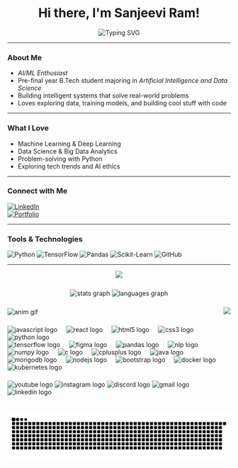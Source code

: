 <h1 align="center">Hi there, I'm <span id="name">Sanjeevi Ram</span>!</h1>

<p align="center">
  <img src="https://readme-typing-svg.demolab.com?font=Fira+Code&size=22&pause=1000&center=true&width=435&lines=B.Tech+in+AI+%26+Data+Science; Passionate+about+AI+%7C+ML+%7C+Data+Science;Future+AI+Engineer+in+the+making!" alt="Typing SVG" />
</p>

---

### About Me

- *AI/ML Enthusiast*  
- Pre-final year B.Tech student majoring in *Artificial Intelligence and Data Science*  
- Building intelligent systems that solve real-world problems  
- Loves exploring data, training models, and building cool stuff with code  

---

### What I Love

- Machine Learning & Deep Learning  
- Data Science & Big Data Analytics  
- Problem-solving with Python  
- Exploring tech trends and AI ethics  

---

### Connect with Me

[![LinkedIn](https://img.shields.io/badge/LinkedIn-blue?logo=linkedin)](https://www.linkedin.com/in/sanjeevi-ram-274947298/)  
[![Portfolio](https://img.shields.io/badge/Portfolio-Click_Here-informational)](https://yourportfolio.com)  

---

### Tools & Technologies

![Python](https://img.shields.io/badge/-Python-333333?style=flat&logo=python)
![TensorFlow](https://img.shields.io/badge/-TensorFlow-333333?style=flat&logo=tensorflow)
![Pandas](https://img.shields.io/badge/-Pandas-333333?style=flat&logo=pandas)
![Scikit-Learn](https://img.shields.io/badge/-Scikit--Learn-333333?style=flat&logo=scikit-learn)
![GitHub](https://img.shields.io/badge/-GitHub-333333?style=flat&logo=github)

---

<p align="center">
  <img src="https://github-readme-stats.vercel.app/api?username=sanjeeviram-07&show_icons=true&theme=radical" />
</p>

###

<div align="center">
  <img src="https://github-readme-stats.vercel.app/api?username=sanjeeviram-07&hide_title=false&hide_rank=false&show_icons=true&include_all_commits=true&count_private=true&disable_animations=false&theme=dracula&locale=en&hide_border=false" height="150" alt="stats graph"  />
  <img src="https://github-readme-stats.vercel.app/api/top-langs?username=sanjeeviram-07&locale=en&hide_title=false&layout=compact&card_width=320&langs_count=5&theme=dracula&hide_border=false" height="150" alt="languages graph"  />
</div>

###

<img align="right" height="150" src="https://i.imgflip.com/65efzo.gif"  />
<img align="center" src="https://media0.giphy.com/media/v1.Y2lkPTc5MGI3NjExeW8wbjRsbHh6aWFzbWxlZXd2bGpuNDNjNjl5dXBzZG9sazR0M2lsMyZlcD12MV9pbnRlcm5hbF9naWZfYnlfaWQmY3Q9Zw/xEWB505DvNmso/giphy.gif" height="180" width="300" alt="anim gif" />





###

<div align="left">
  <img src="https://cdn.jsdelivr.net/gh/devicons/devicon/icons/javascript/javascript-original.svg" height="30" alt="javascript logo"  />
  <img width="12" />
  <img src="https://cdn.jsdelivr.net/gh/devicons/devicon/icons/react/react-original.svg" height="30" alt="react logo"  />
  <img width="12" />
  <img src="https://cdn.jsdelivr.net/gh/devicons/devicon/icons/html5/html5-original.svg" height="30" alt="html5 logo"  />
  <img width="12" />
  <img src="https://cdn.jsdelivr.net/gh/devicons/devicon/icons/css3/css3-original.svg" height="30" alt="css3 logo"  />
  <img width="12" />
  <img src="https://cdn.jsdelivr.net/gh/devicons/devicon/icons/python/python-original.svg" height="30" alt="python logo"  />
  <img width="12" />
  <div align="left">
  <!-- TensorFlow -->
  <img src="https://cdn.jsdelivr.net/gh/devicons/devicon/icons/tensorflow/tensorflow-original.svg" height="30" alt="tensorflow logo" />
  <img width="12" />

  <!-- Figma -->
  <img src="https://cdn.jsdelivr.net/gh/devicons/devicon/icons/figma/figma-original.svg" height="30" alt="figma logo" />
  <img width="12" />

  <!-- Pandas -->
  <img src="https://cdn.jsdelivr.net/gh/devicons/devicon/icons/pandas/pandas-original.svg" height="30" alt="pandas logo" />
  <img width="12" />

  <!-- NLP (custom icon or placeholder) -->
  <img src="https://img.icons8.com/fluency/48/000000/ai.png" height="30" alt="nlp logo" />
  <img width="12" />

  <!-- NumPy -->
  <img src="https://cdn.jsdelivr.net/gh/devicons/devicon/icons/numpy/numpy-original.svg" height="30" alt="numpy logo" />
  <img width="12" />

  <!-- C -->
  <img src="https://cdn.jsdelivr.net/gh/devicons/devicon/icons/c/c-original.svg" height="30" alt="c logo" />
  <img width="12" />

  <!-- C++ -->
  <img src="https://cdn.jsdelivr.net/gh/devicons/devicon/icons/cplusplus/cplusplus-original.svg" height="30" alt="cplusplus logo" />
  <img width="12" />

  <!-- Java -->
  <img src="https://cdn.jsdelivr.net/gh/devicons/devicon/icons/java/java-original.svg" height="30" alt="java logo" />
  <img width="12" />

  <!-- MongoDB -->
  <img src="https://cdn.jsdelivr.net/gh/devicons/devicon/icons/mongodb/mongodb-original.svg" height="30" alt="mongodb logo" />
  <img width="12" />

  <!-- Node.js -->
  <img src="https://cdn.jsdelivr.net/gh/devicons/devicon/icons/nodejs/nodejs-original.svg" height="30" alt="nodejs logo" />
  <img width="12" />

  <!-- Bootstrap -->
  <img src="https://cdn.jsdelivr.net/gh/devicons/devicon/icons/bootstrap/bootstrap-original.svg" height="30" alt="bootstrap logo" />
  <img width="12" />

  <!-- Docker -->
  <img src="https://cdn.jsdelivr.net/gh/devicons/devicon/icons/docker/docker-original.svg" height="30" alt="docker logo" />
  <img width="12" />

  <!-- Kubernetes -->
  <img src="https://cdn.jsdelivr.net/gh/devicons/devicon/icons/kubernetes/kubernetes-plain.svg" height="30" alt="kubernetes logo" />
</div>

</div>

###

<div align="left">
  <img src="https://img.shields.io/static/v1?message=Youtube&logo=youtube&label=&color=FF0000&logoColor=white&labelColor=&style=for-the-badge" height="50" width="50" alt="youtube logo"  />
  <img src="https://img.shields.io/static/v1?message=Instagram&logo=instagram&label=&color=E4405F&logoColor=white&labelColor=&style=for-the-badge" height="50" width="50" alt="instagram logo"  />
  <img src="https://img.shields.io/static/v1?message=Discord&logo=discord&label=&color=7289DA&logoColor=white&labelColor=&style=for-the-badge" height="50" width="50" alt="discord logo"  />
  <img src="https://img.shields.io/static/v1?message=Gmail&logo=gmail&label=&color=D14836&logoColor=white&labelColor=&style=for-the-badge" height="50" width="50" alt="gmail logo"  />
  <img src="https://img.shields.io/static/v1?message=LinkedIn&logo=linkedin&label=&color=0077B5&logoColor=white&labelColor=&style=for-the-badge" height="50" width="50" alt="linkedin logo"  />
</div>

###

<br clear="both">
<picture>
  <source media="(prefers-color-scheme: dark)" srcset="https://raw.githubusercontent.com/Sanjeeviram-07/Sanjeeviram-07/output/github-snake-dark.svg" />
  <source media="(prefers-color-scheme: light)" srcset="https://raw.githubusercontent.com/Sanjeeviram-07/Sanjeeviram-07/output/github-snake.svg" />
  <img alt="github-snake" src="https://raw.githubusercontent.com/Sanjeeviram-07/Sanjeeviram-07/output/github-snake.svg" />
</picture>




###
